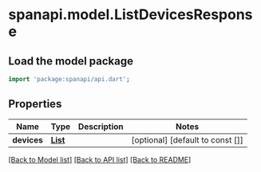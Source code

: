 # spanapi.model.ListDevicesResponse

## Load the model package
```dart
import 'package:spanapi/api.dart';
```

## Properties
Name | Type | Description | Notes
------------ | ------------- | ------------- | -------------
**devices** | [**List<Device>**](Device.md) |  | [optional] [default to const []]

[[Back to Model list]](../README.md#documentation-for-models) [[Back to API list]](../README.md#documentation-for-api-endpoints) [[Back to README]](../README.md)


